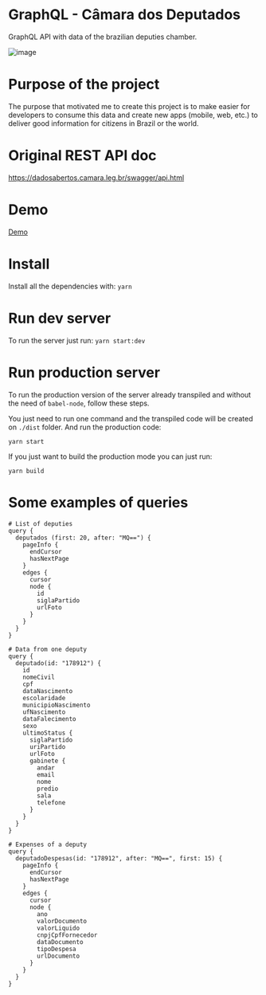 # GraphQL - Câmara dos Deputados
GraphQL API with data of the brazilian deputies chamber.

![image](https://user-images.githubusercontent.com/3718366/56861149-31060600-6996-11e9-9f8b-1e6a2b3043e2.png)

# Purpose of the project

The purpose that motivated me to create this project is to make easier for developers to consume this data and create
new apps (mobile, web, etc.) to deliver good information for citizens in Brazil or the world.

# Original REST API doc

https://dadosabertos.camara.leg.br/swagger/api.html

# Demo

[Demo](https://graphql-camara-deputados.herokuapp.com/)

# Install

Install all the dependencies with: `yarn`

# Run dev server

To run the server just run: `yarn start:dev`

# Run production server

To run the production version of the server already transpiled and without the need of `babel-node`, follow these steps.

You just need to run one command and the transpiled code will be created on `./dist` folder. And run the production code:

```
yarn start
```

If you just want to build the production mode you can just run:

```
yarn build
```

# Some examples of queries

```
# List of deputies
query {
  deputados (first: 20, after: "MQ==") {
    pageInfo {
      endCursor
      hasNextPage
    }
    edges {
      cursor
      node {
        id
        siglaPartido
        urlFoto
      }
    }
  }
}
```

```
# Data from one deputy
query {
  deputado(id: "178912") {
    id
    nomeCivil
    cpf
    dataNascimento
    escolaridade
    municipioNascimento
    ufNascimento
    dataFalecimento
    sexo
    ultimoStatus {
      siglaPartido
      uriPartido
      urlFoto
      gabinete {
        andar
        email
        nome
        predio
        sala
        telefone
      }
    }
  }
}
```

```
# Expenses of a deputy
query {
  deputadoDespesas(id: "178912", after: "MQ==", first: 15) {
    pageInfo {
      endCursor
      hasNextPage
    }
    edges {
      cursor
      node {
        ano
        valorDocumento
        valorLiquido
        cnpjCpfFornecedor
        dataDocumento
        tipoDespesa
        urlDocumento
      }
    }
  }
}
```
